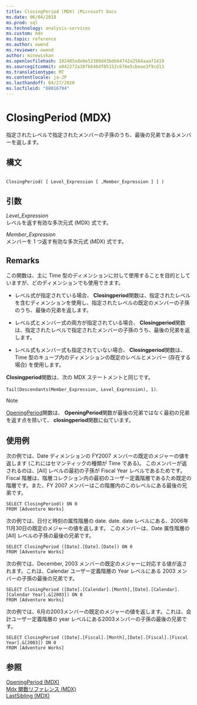```yaml
---
title: ClosingPeriod (MDX) |Microsoft Docs
ms.date: 06/04/2018
ms.prod: sql
ms.technology: analysis-services
ms.custom: mdx
ms.topic: reference
ms.author: owend
ms.reviewer: owend
author: minewiskan
ms.openlocfilehash: 102485ede0e52389d43bdb64742a2564aaa71419
ms.sourcegitcommit: e042272a38fb646df05152c676e5cbeae3f9cd13
ms.translationtype: MT
ms.contentlocale: ja-JP
ms.lasthandoff: 04/27/2020
ms.locfileid: "68016794"
---
```

# <a name="closingperiod-mdx"></a>ClosingPeriod (MDX)


  指定されたレベルで指定されたメンバーの子孫のうち、最後の兄弟であるメンバーを返します。  
  
## <a name="syntax"></a>構文  
  
```  
  
ClosingPeriod( [ Level_Expression [ ,Member_Expression ] ] )  
```  
  
## <a name="arguments"></a>引数  
 *Level_Expression*  
 レベルを返す有効な多次元式 (MDX) 式です。  
  
 *Member_Expression*  
 メンバーを 1 つ返す有効な多次元式 (MDX) 式です。  
  
## <a name="remarks"></a>Remarks  
 この関数は、主に Time 型のディメンションに対して使用することを目的としていますが、どのディメンションでも使用できます。  
  
-   レベル式が指定されている場合、 **Closingperiod**関数は、指定されたレベルを含むディメンションを使用し、指定されたレベルの既定のメンバーの子孫のうち、最後の兄弟を返します。  
  
-   レベル式とメンバー式の両方が指定されている場合、 **Closingperiod**関数は、指定されたレベルで指定されたメンバーの子孫のうち、最後の兄弟を返します。  
  
-   レベル式もメンバー式も指定されていない場合、 **Closingperiod**関数は、Time 型のキューブ内のディメンションの既定のレベルとメンバー (存在する場合) を使用します。  
  
 **Closingperiod**関数は、次の MDX ステートメントと同じです。  
  
 `Tail(Descendants(Member_Expression, Level_Expression), 1)`.  
  
> [!NOTE]  
>  [OpeningPeriod](../mdx/openingperiod-mdx.md)関数は、 **OpeningPeriod**関数が最後の兄弟ではなく最初の兄弟を返す点を除いて、 **closingperiod**関数に似ています。  
  
## <a name="examples"></a>使用例  
 次の例では、Date ディメンションの FY2007 メンバーの既定のメジャーの値を返します (これにはセマンティックの種類が Time である)。 このメンバーが返されるのは、[All] レベルの最初の子孫が Fiscal Year レベルであるためです。Fiscal 階層は、階層コレクション内の最初のユーザー定義階層であるため既定の階層です。また、FY 2007 メンバーはこの階層内のこのレベルにある最後の兄弟です。  
  
```  
SELECT ClosingPeriod() ON 0  
FROM [Adventure Works]  
```  
  
 次の例では、日付と時刻の属性階層の date. date. date レベルにある、2006年11月30日の既定のメジャーの値を返します。 このメンバーは、Date 属性階層の [All] レベルの子孫の最後の兄弟です。  
  
```  
SELECT ClosingPeriod ([Date].[Date].[Date]) ON 0  
FROM [Adventure Works]  
```  
  
 次の例では、December, 2003 メンバーの既定のメジャーに対応する値が返されます。これは、Calendar ユーザー定義階層の Year レベルにある 2003 メンバーの子孫の最後の兄弟です。  
  
```  
SELECT ClosingPeriod ([Date].[Calendar].[Month],[Date].[Calendar].[Calendar Year].&[2003]) ON 0  
FROM [Adventure Works]  
```  
  
 次の例では、6月の2003メンバーの既定のメジャーの値を返します。これは、会計ユーザー定義階層の year レベルにある2003メンバーの子孫の最後の兄弟です。  
  
```  
SELECT ClosingPeriod ([Date].[Fiscal].[Month],[Date].[Fiscal].[Fiscal Year].&[2003]) ON 0  
FROM [Adventure Works]  
```  
  
## <a name="see-also"></a>参照  
 [OpeningPeriod &#40;MDX&#41;](../mdx/openingperiod-mdx.md)   
 [Mdx 関数リファレンス &#40;MDX&#41;](../mdx/mdx-function-reference-mdx.md)   
 [LastSibling &#40;MDX&#41;](../mdx/lastsibling-mdx.md)  
  
  
